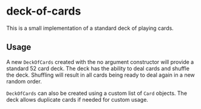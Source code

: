 # deck-of-cards
This is a small implementation of a standard deck of playing cards.

## Usage
A new `DeckOfCards` created with the no argument constructor will provide a standard 52 card deck. The deck has the
ability to deal cards and shuffle the deck. Shuffling will result in all cards being ready to deal again in a new random
order. 

`DeckOfCards` can also be created using a custom list of `Card` objects. The deck allows duplicate cards if needed for
custom usage.